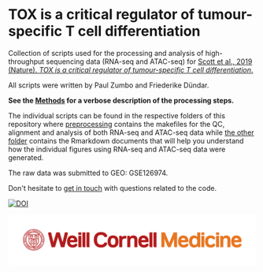 # TOX is a critical regulator of tumour-specific T cell differentiation

Collection of scripts used for the processing and analysis of high-throughput sequencing data (RNA-seq and ATAC-seq) for [Scott et al., 2019 (Nature). *TOX is a critical regulator of tumour-specific T cell differentiation*.](https://www.nature.com/articles/s41586-019-1324-y)

All scripts were written by Paul Zumbo and Friederike Dündar.

**See the [Methods](https://github.com/friedue/Scott2019/blob/master/methods_andrew.md) for a verbose description of the processing steps.**

The individual scripts can be found in the respective folders of this repository where [preprocessing](https://github.com/friedue/Scott2019/tree/master/preprocessing) contains the makefiles for the QC, alignment and analysis of both RNA-seq and ATAC-seq data while 
[the other folder](https://github.com/friedue/Scott2019/tree/master/code_for_figures) contains the Rmarkdown documents that will help you understand how the individual figures using RNA-seq and ATAC-seq data were generated.

The raw data was submitted to GEO: GSE126974.

Don't hesitate to [get in touch](https://abc.med.cornell.edu/) with questions related to the code.

[![DOI](https://zenodo.org/badge/DOI/10.5281/zenodo.4282312.svg)](https://doi.org/10.5281/zenodo.4282312)

![](WCM_MB_LOGO_HZSS1L_CLR_RGB.png)

